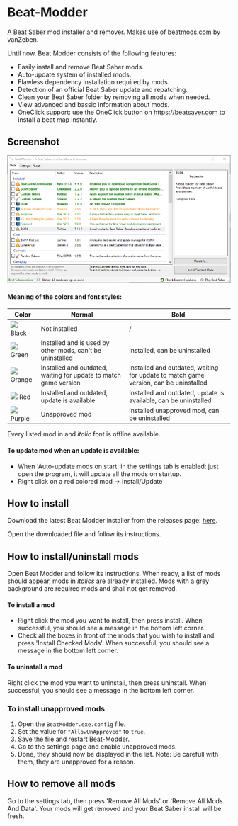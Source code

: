 # Beat-Modder

A Beat Saber mod installer and remover.
Makes use of [beatmods.com](https://beatmods.com) by vanZeben.

Until now, Beat Modder consists of the following features:
* Easily install and remove Beat Saber mods.
* Auto-update system of installed mods.
* Flawless dependency installation required by mods.
* Detection of an official Beat Saber update and repatching.
* Clean your Beat Saber folder by removing all mods when needed.
* View advanced and bassic information about mods.
* OneClick support: use the OneClick button on https://beatsaver.com to install a beat map instantly.

## Screenshot

![Screenshot](https://github.com/CodeStix/Beat-Modder/blob/master/Installer/screenshot2.0.png)

#### Meaning of the colors and font styles:

Color | Normal | Bold
--- | --- | --- 
![](https://placehold.it/15/000000/000000?text=+) Black | Not installed | /
![](https://placehold.it/15/00bb00/000000?text=+) Green | Installed and is used by other mods, can't be uninstalled | Installed, can be uninstalled
![](https://placehold.it/15/ff9900/000000?text=+) Orange | Installed and outdated, waiting for update to match game version | Installed and outdated, waiting for update to match game version, can be uninstalled
![](https://placehold.it/15/aa0000/000000?text=+) Red | Installed and outdated, update is available | Installed and outdated, update is available, can be uninstalled
![](https://placehold.it/15/aa0099/000000?text=+) Purple | Unapproved mod | Installed unapproved mod, can be uninstalled

Every listed mod in and *italic* font is offline available.

#### To update mod when an update is available:
- When 'Auto-update mods on start' in the settings tab is enabled: just open the program, it will update all the mods on startup.
- Right click on a red colored mod -> Install/Update

## How to install
Download the latest Beat Modder installer from the releases page: [here](https://github.com/CodeStix/Beat-Modder/releases).

Open the downloaded file and follow its instructions.

## How to install/uninstall mods

Open Beat Modder and follow its instructions.
When ready, a list of mods should appear, mods in _italics_ are already installed. Mods with a grey background are required mods and shall not get removed.

#### To install a mod
* Right click the mod you want to install, then press install. When successful, you should see a message in the bottom left corner.
* Check all the boxes in front of the mods that you wish to install and press 'Install Checked Mods'. When successful, you should see a message in the bottom left corner.

#### To uninstall a mod
Right click the mod you want to uninstall, then press uninstall. When successful, you should see a message in the bottom left corner.

### To install unapproved mods
1. Open the `BeatModder.exe.config` file.
2. Set the value for `"AllowUnApproved"` to `true`.
3. Save the file and restart Beat-Modder.
4. Go to the settings page and enable unapproved mods.
5. Done, they should now be displayed in the list. 
Note: Be carefull with them, they are unapproved for a reason.

## How to remove all mods
Go to the settings tab, then press 'Remove All Mods' or 'Remove All Mods And Data'.
Your mods will get removed and your Beat Saber install will be fresh.

